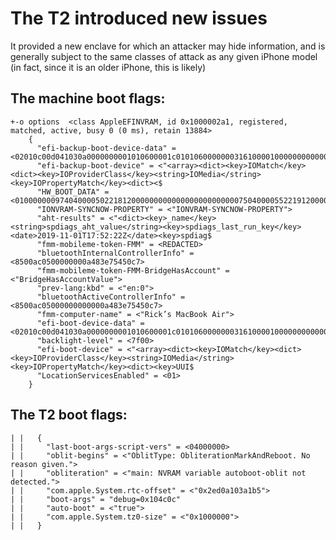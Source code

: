 # The T2 introduced new issues

It provided a new enclave for which an attacker may hide information, and is generally subject to the same classes of attack as any given iPhone model (in fact, since it is an older iPhone, this is likely)


## The machine boot flags:

```
+-o options  <class AppleEFINVRAM, id 0x1000002a1, registered, matched, active, busy 0 (0 ms), retain 13884>
    {
      "efi-backup-boot-device-data" = <02010c00d041030a0000000001010600001c0101060000000316100001000000000000000000000004012a0002000000062c0100000000000a82$
      "efi-backup-boot-device" = <"<array><dict><key>IOMatch</key><dict><key>IOProviderClass</key><string>IOMedia</string><key>IOPropertyMatch</key><dict><$
      "HW_BOOT_DATA" = <01000000097404000050221812000000000000000000000000750400005522191200000000000000000000000076040000002322120000000000000000000000007$
      "IONVRAM-SYNCNOW-PROPERTY" = <"IONVRAM-SYNCNOW-PROPERTY">
      "aht-results" = <"<dict><key>_name</key><string>spdiags_aht_value</string><key>spdiags_last_run_key</key><date>2019-11-01T17:52:22Z</date><key>spdiag$
      "fmm-mobileme-token-FMM" = <REDACTED>
      "bluetoothInternalControllerInfo" = <8500ac0500000000a483e75450c7>
      "fmm-mobileme-token-FMM-BridgeHasAccount" = <"BridgeHasAccountValue">
      "prev-lang:kbd" = <"en:0">
      "bluetoothActiveControllerInfo" = <8500ac05000000000000a483e75450c7>
      "fmm-computer-name" = <"Rick’s MacBook Air">
      "efi-boot-device-data" = <02010c00d041030a0000000001010600001c0101060000000316100001000000000000000000000004012a0002000000062c0100000000000a824607000$
      "backlight-level" = <7f00>
      "efi-boot-device" = <"<array><dict><key>IOMatch</key><dict><key>IOProviderClass</key><string>IOMedia</string><key>IOPropertyMatch</key><dict><key>UUI$
      "LocationServicesEnabled" = <01>
    }
```

## The T2 boot flags:

```    | +-o options  <class IORegistryEntry:IOService:IODTNVRAM, id 0x100000106, registered, matched, active, busy 0 (5 ms), retain 8>
| |   {
| |     "last-boot-args-script-vers" = <04000000>
| |     "oblit-begins" = <"OblitType: ObliterationMarkAndReboot. No reason given.">
| |     "obliteration" = <"main: NVRAM variable autoboot-oblit not detected.">
| |     "com.apple.System.rtc-offset" = <"0x2ed0a103a1b5">
| |     "boot-args" = "debug=0x104c0c"
| |     "auto-boot" = <"true">
| |     "com.apple.System.tz0-size" = <"0x1000000">
| |   }
```
